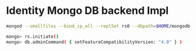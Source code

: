 Identity Mongo DB backend Impl
==============================


```bash
mongod --smallfiles --bind_ip_all --replSet rs0 --dbpath=$HOME/mongodb

mongo> rs.initiate()
mongo> db.adminCommand( { setFeatureCompatibilityVersion: "4.0" } )
```
